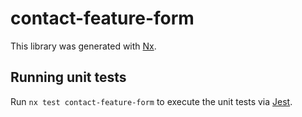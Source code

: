 # contact-feature-form

This library was generated with [Nx](https://nx.dev).

## Running unit tests

Run `nx test contact-feature-form` to execute the unit tests via [Jest](https://jestjs.io).
